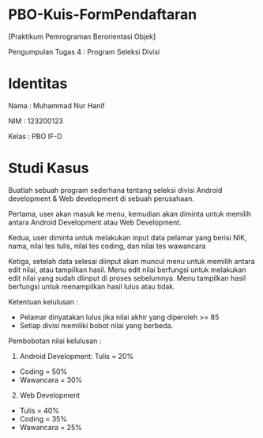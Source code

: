 # PBO-Kuis-FormPendaftaran
[Praktikum Pemrograman Berorientasi Objek]

Pengumpulan Tugas 4 : Program Seleksi Divisi

# Identitas
Nama : Muhammad Nur Hanif

NIM : 123200123

Kelas : PBO IF-D

# Studi Kasus
Buatlah sebuah program sederhana tentang seleksi divisi Android development & Web development di sebuah perusahaan.

Pertama, user akan masuk ke menu, kemudian akan diminta untuk memilih antara Android Development atau Web Development.

Kedua, user diminta untuk melakukan input data pelamar yang berisi NIK, nama, nilai tes tulis, nilai tes coding, dan nilai tes wawancara

Ketiga, setelah data selesai diinput akan muncul menu untuk memilih antara edit nilai, atau tampilkan hasil. Menu edit nilai berfungsi untuk melakukan edit nilai yang sudah diinput di proses sebelumnya. Menu tampilkan hasil berfungsi untuk menampilkan hasil lulus atau tidak.

Ketentuan kelulusan :

- Pelamar dinyatakan lulus jika nilai akhir yang diperoleh >= 85
- Setiap divisi memiliki bobot nilai yang berbeda.

Pembobotan nilai kelulusan :

1. Android Development: Tulis = 20%
- Coding = 50%
- Wawancara = 30%
2. Web Development
- Tulis = 40%
- Coding = 35%
- Wawancara = 25%
